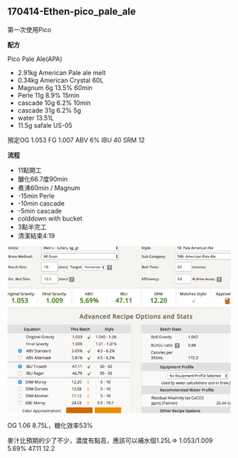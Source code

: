 ## 170414-Ethen-pico_pale_ale

第一次使用Pico

**配方**

Pico Pale Ale(APA)

* 2.91kg American Pale ale melt
* 0.34kg American Crystal 60L
* Magnum 6g 13.5% 60min
* Perle 11g 8.9% 15min
* cascade 10g 6.2% 10min
* cascade 31g 6.2% 5g
* water 13.51L
* 11.5g safale US-05

預定OG 1.053 FG 1.007 ABV 6% IBU 40 SRM 12 

**流程**

* 11點開工
* 醣化66.7度90min
* 煮沸60min / Magnum
* -15min Perle
* -10min cascade
* -5min cascade
* colddown with bucket
* 3點半完工
* 清潔結束4:19

![](../img/test40.png)

OG 1.06 8.75L，糖化效率53%

麥汁比預期的少了不少，濃度有點高，應該可以補水個1.25L=> 1.053/1.009 5.69% 47.11 12.2
